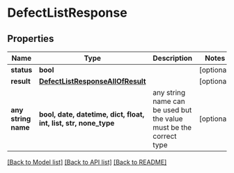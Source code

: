 # DefectListResponse


## Properties
Name | Type | Description | Notes
------------ | ------------- | ------------- | -------------
**status** | **bool** |  | [optional] 
**result** | [**DefectListResponseAllOfResult**](DefectListResponseAllOfResult.md) |  | [optional] 
**any string name** | **bool, date, datetime, dict, float, int, list, str, none_type** | any string name can be used but the value must be the correct type | [optional]

[[Back to Model list]](../README.md#documentation-for-models) [[Back to API list]](../README.md#documentation-for-api-endpoints) [[Back to README]](../README.md)


